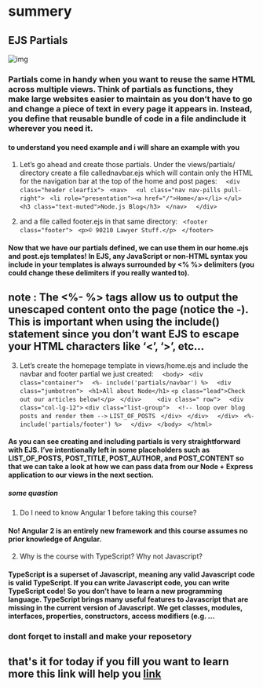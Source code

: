 # summery
## EJS Partials
![img](https://i.imgur.com/SLw76RB.jpg)
### Partials come in handy when you want to reuse the same HTML across multiple views. Think of partials as functions, they make large websites easier to maintain as you don’t have to go and change a piece of text in every page it appears in. Instead, you define that reusable bundle of code in a file andinclude it wherever you need it.

#### to understand you need example and i will share an example with you 
1. Let’s go ahead and create those partials. Under the views/partials/ directory create a file callednavbar.ejs which will contain only the HTML for the navigation bar at the top of the home and post pages:
`   <div class="header clearfix"> `
      `  <nav> `
         `   <ul class="nav nav-pills pull-right"> `
               `  <li role="presentation"><a href="/">Home</a></li> `
           ` </ul> `
         `   <h3 class="text-muted">Node.js Blog</h3> `
     `  </nav> `
 `   </div> `



2. and a file called footer.ejs in that same directory:
`  <footer class="footer"> `
      `  <p>© 90210 Lawyer Stuff.</p> `
  `  </footer> `
  #### Now that we have our partials defined, we can use them in our home.ejs and post.ejs templates! In EJS, any JavaScript or non-HTML syntax you include in your templates is always surrounded by <% %> delimiters (you could change these delimiters if you really wanted to).
  ## note : The <%- %> tags allow us to output the unescaped content onto the page (notice the -). This is important when using the include() statement since you don’t want EJS to escape your HTML characters like ‘<’, ‘>’, etc…
  3. Let’s create the homepage template in views/home.ejs and include the navbar and footer partial we just created:
  `   <body> `
      `  <div class="container"> `
         `   <%- include('partials/navbar') %> `
         `   <div class="jumbotron"> `
              `  <h1>All about Node</h1> `
               ` <p class="lead">Check out our articles below!</p> `
          `  </div> `
       `     <div class=" row"> `
             `   <div class="col-lg-12"> `
                   ` <div class="list-group"> `
                   `   <!-- loop over blog posts and render them --> `
                    ` LIST_OF_POSTS `
                  `  </div> `
              `  </div> `
         `   </div> `
           `  <%- include('partials/footer') %> `
     `   </div> `
  `  </body> `
  `  </html> `
  
  #### As you can see creating and including partials is very straightforward with EJS. I’ve intentionally left in some placeholders such as LIST_OF_POSTS, POST_TITLE, POST_AUTHOR, and POST_CONTENT so that we can take a look at how we can pass data from our Node + Express application to our views in the next section.
  ##### some quastion 
  1.  Do I need to know Angular 1 before taking this course?
  #### No! Angular 2 is an entirely new framework and this course assumes no prior knowledge of Angular.
  2. Why is the course with TypeScript? Why not Javascript?
  #### TypeScript is a superset of Javascript, meaning any valid Javascript code is valid TypeScript. If you can write Javascript code, you can write TypeScript code! So you don’t have to learn a new programming language. TypeScript brings many useful features to Javascript that are missing in the current version of Javascript. We get classes, modules, interfaces, properties, constructors, access modifiers (e.g. …
  ### dont forqet to install and make your reposetory 
  ## that's it for today if you fill you want to learn more this link will help you [link](https://www.youtube.com/watch?v=3_xEEH4fTEk&t=0s&index=7&list=PL7sCSgsRZ-slYARh3YJIqPGZqtGVqZRGt)
  
  
  
  
  
  
  
  
  
